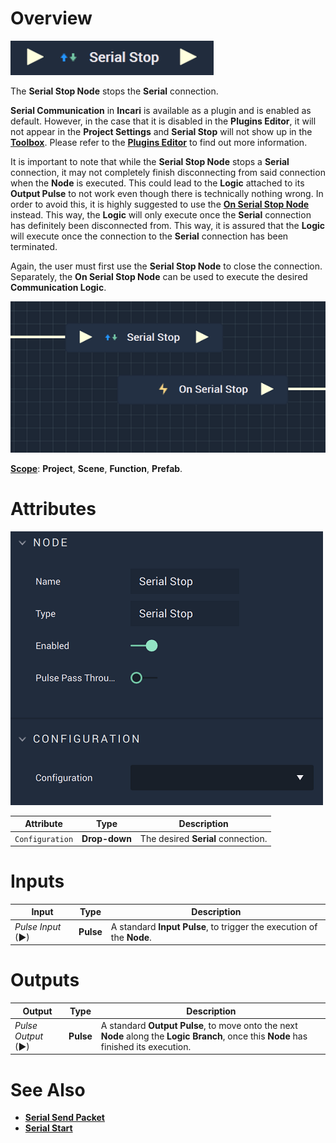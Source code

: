 # Overview

![The Serial Stop Node.](../../../.gitbook/assets/serialstopupdatedimage.png)

The **Serial Stop Node** stops the **Serial** connection.

**Serial Communication** in **Incari** is available as a plugin and is enabled as default. However, in the case that it is disabled in the **Plugins Editor**, it will not appear in the **Project Settings** and **Serial Stop** will not show up in the [**Toolbox**](../../overview.md). Please refer to the [**Plugins Editor**](../../../modules/plugins/README.md) to find out more information.

It is important to note that while the **Serial Stop Node** stops a **Serial** connection, it may not completely finish disconnecting from said connection when the **Node** is executed. This could lead to the **Logic** attached to its **Output Pulse** 
to not work even though there is technically nothing wrong. In order to avoid this, it is highly suggested to use 
the [**On Serial Stop Node**](events/onserialstop.md) instead. This way, the **Logic** will only execute once the **Serial** connection has definitely been disconnected from. This way, it is assured that the **Logic** will execute once the connection to the **Serial** connection has been terminated.

Again, the user must first use the **Serial Stop Node** to close the connection. Separately, the **On Serial Stop Node** can be used to execute the desired **Communication Logic**.  

![Serial Stop and On Serial Stop Configuration.](../../../.gitbook/assets/serialstopvsonserialstop.png)

[**Scope**](../overview.md#scopes): **Project**, **Scene**, **Function**, **Prefab**.

# Attributes

![The Serial Stop Node Attributes.](../../../.gitbook/assets/serialstopattributes.png)

|Attribute|Type|Description|
|---|---|---|
|`Configuration`|**Drop-down**|The desired **Serial** connection.|

# Inputs

|Input|Type|Description|
|---|---|---|
|*Pulse Input* (►)|**Pulse**|A standard **Input Pulse**, to trigger the execution of the **Node**.|

# Outputs

|Output|Type|Description|
|---|---|---|
|*Pulse Output* (►)|**Pulse**|A standard **Output Pulse**, to move onto the next **Node** along the **Logic Branch**, once this **Node** has finished its execution.|

# See Also

* [**Serial Send Packet**](serialsendpacket.md)
* [**Serial Start**](serialstart.md)


